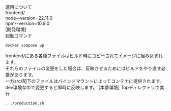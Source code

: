 運用について  
frontend/  
node--version=22.11.0  
npm--version=10.9.0  
[開発環境]  
起動コマンド  
```sh
docker compose up
```
frontend/にある各種ファイルはビルド時にコピーされてイメージに組み込まれます。  
それらのファイルの変更をした場合は、反映させるためにはビルドをやり直す必要があります。  
一方src/配下のファイルはバインドマウントによってコンテナに提供されます。
dev環境なので変更すると即時に反映します。
[本番環境]
Topディレクトリで実行
```sh
. ./production.sh
```
